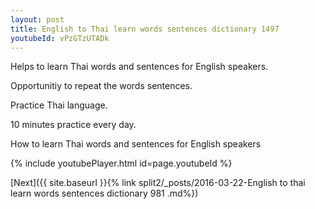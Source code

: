 ```yaml
---
layout: post
title: English to Thai learn words sentences dictionary 1497 
youtubeId: vPzGTzUTADk
---
```

 
 
Helps to learn Thai words and sentences for English speakers.

Opportunitiy to repeat the words sentences. 

Practice Thai language. 
 
10 minutes practice every day. 
 
How to learn Thai words and sentences for English speakers 
 
{% include youtubePlayer.html id=page.youtubeId %}
 
 
[Next]({{ site.baseurl }}{% link  split2/_posts/2016-03-22-English to thai learn words sentences dictionary 981 .md%})
 

